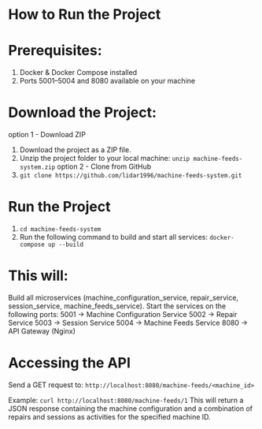 # How to Run the Project

# Prerequisites:
1. Docker & Docker Compose installed
2. Ports 5001–5004 and 8080 available on your machine

# Download the Project:
option 1 - Download ZIP
1. Download the project as a ZIP file.
2. Unzip the project folder to your local machine:
   ```unzip machine-feeds-system.zip```
option 2 - Clone from GitHub
1. ```git clone https://github.com/lidar1996/machine-feeds-system.git```

# Run the Project
1. ```cd machine-feeds-system```
2. Run the following command to build and start all services:
   ```docker-compose up --build```

# This will:

Build all microservices (machine_configuration_service, repair_service, session_service, machine_feeds_service).
Start the services on the following ports:
5001 → Machine Configuration Service
5002 → Repair Service
5003 → Session Service
5004 → Machine Feeds Service
8080 → API Gateway (Nginx)

# Accessing the API
Send a GET request to:
```http://localhost:8080/machine-feeds/<machine_id>```

Example:
```curl http://localhost:8080/machine-feeds/1```
This will return a JSON response containing the machine configuration and a combination of repairs and sessions as activities for the specified machine ID.








